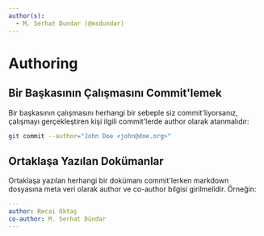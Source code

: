 ```yaml
---
author(s):
  - M. Serhat Dundar (@msdundar)
---
```


Authoring
=========

Bir Başkasının Çalışmasını Commit'lemek
---------------------------------------

Bir başkasının çalışmasını herhangi bir sebeple siz commit'liyorsanız, çalışmayı gerçekleştiren kişi ilgili commit'lerde
author olarak atanmalıdır:

```bash
git commit --author="John Doe <john@doe.org>"
```

Ortaklaşa Yazılan Dokümanlar
----------------------------

Ortaklaşa yazılan herhangi bir dokümanı commit'lerken markdown dosyasına meta veri olarak author ve co-author bilgisi
girilmelidir. Örneğin:

```yaml
---
author: Recai Oktaş
co-author: M. Serhat Dündar
---
```
